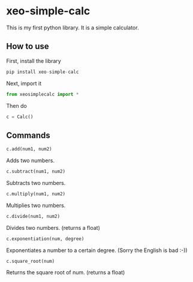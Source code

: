 # xeo-simple-calc
This is my first python library. It is a simple calculator.

## How to use
First, install the library
```python
pip install xeo-simple-calc
```
Next, import it
```python
from xeosimplecalc import *
```
Then do
```python
c = Calc()
```
## Commands
```python
c.add(num1, num2)
```
Adds two numbers.

```python
c.subtract(num1, num2)
```
Subtracts two numbers.

```python
c.multiply(num1, num2)
```
Multiplies two numbers.

```python
c.divide(num1, num2)
```
Divides two numbers. (returns a float)

```python
c.exponentiation(num, degree)
```
Exponentiates a number to a certain degree. (Sorry the English is bad :-))

```python
c.square_root(num)
```
Returns the square root of num. (returns a float)